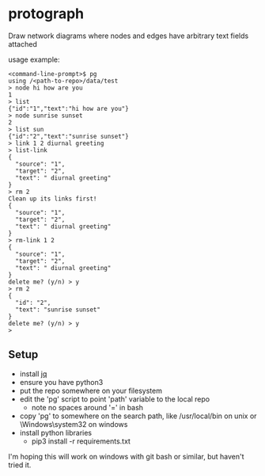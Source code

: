# protograph

Draw network diagrams where nodes and edges have arbitrary text fields attached

usage example:

```
<command-line-prompt>$ pg
using /<path-to-repo>/data/test
> node hi how are you
1
> list
{"id":"1","text":"hi how are you"}
> node sunrise sunset
2
> list sun
{"id":"2","text":"sunrise sunset"}
> link 1 2 diurnal greeting
> list-link
{
  "source": "1",
  "target": "2",
  "text": " diurnal greeting"
}
> rm 2
Clean up its links first!
{
  "source": "1",
  "target": "2",
  "text": " diurnal greeting"
}
> rm-link 1 2
{
  "source": "1",
  "target": "2",
  "text": " diurnal greeting"
}
delete me? (y/n) > y
> rm 2
{
  "id": "2",
  "text": "sunrise sunset"
}
delete me? (y/n) > y
>
```

## Setup

* install [jq](https://github.com/stedolan/jq/releases)
* ensure you have python3
* put the repo somewhere on your filesystem
* edit the 'pg' script to point 'path' variable to the local repo
  * note no spaces around '=' in bash
* copy 'pg' to somewhere on the search path, like /usr/local/bin on unix or \Windows\system32 on windows
* install python libraries
  * pip3 install -r requirements.txt
  
I'm hoping this will work on windows with git bash or similar, but haven't tried it.
